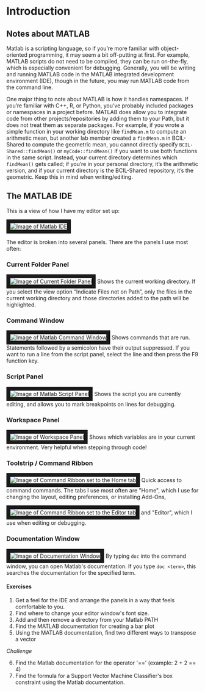 # Introduction

## Notes about MATLAB
Matlab is a scripting language, so if you’re more familiar with object-oriented programming, it may seem a bit off-putting at first. 
For example, MATLAB scripts do not need to be compiled, they can be run on-the-fly, which is especially convenient for debugging. 
Generally, you will be writing and running MATLAB code in the MATLAB integrated development environment (IDE), though in the future, you may run MATLAB code from the command line. 

One major thing to note about MATLAB is how it handles namespaces. 
If you’re familiar with C++, R, or Python, you’ve probably included packages or namespaces in a project before. 
MATLAB does allow you to integrate code from other projects/repositories by adding them to your Path, but it does not treat them as separate packages. 
For example, if you wrote a simple function in your working directory like `findMean.m` to compute an arithmetic mean, but another lab member created a `findMean.m` in BCIL-Shared to compute the geometric mean, you cannot directly specify `BCIL-Shared::findMean()` or `myCode::findMean()` if you want to use both functions in the same script. 
Instead, your current directory determines which `findMean()` gets called; if you’re in your personal directory, it’s the arithmetic version, and if your current directory is the BCIL-Shared repository, it’s the geometric. 
Keep this in mind when writing/editing.

## The MATLAB IDE
This is a view of how I have my editor set up:

<img src="https://github.com/olialgeUMICH/matlabHelp/blob/main/introduction/ide1.png" 
alt="Image of Matlab IDE" border="10" />

The editor is broken into several panels. There are the panels I use most often:

### Current Folder Panel
<img src="https://github.com/olialgeUMICH/matlabHelp/blob/main/introduction/ide2.png" 
alt="Image of Current Folder Panel" border="10" />
Shows the current working directory. 
If you select the view option “Indicate Files not on Path”, only the files in the current working directory and those directories added to the path will be highlighted.

### Command Window
<img src="https://github.com/olialgeUMICH/matlabHelp/blob/main/introduction/ide3.png" 
alt="Image of Matlab Command Window" border="10" />
Shows commands that are run.
Statements followed by a semicolon have their output suppressed.
If you want to run a line from the script panel, select the line and then press the F9 function key.

### Script Panel
<img src="https://github.com/olialgeUMICH/matlabHelp/blob/main/introduction/ide4.png" 
alt="Image of Matlab Script Panel" border="10" />
Shows the script you are currently editing, and allows you to mark breakpoints on lines for debugging.

### Workspace Panel
<img src="https://github.com/olialgeUMICH/matlabHelp/blob/main/introduction/ide5.png" 
alt="Image of Workspace Panel" border="10" />
Shows which variables are in your current environment.
Very helpful when stepping through code!

### Toolstrip / Command Ribbon
<img src="https://github.com/olialgeUMICH/matlabHelp/blob/main/introduction/ide6.png" 
alt="Image of Command Ribbon set to the Home tab" border="10" />
Quick access to command commands. The tabs I use most often are "Home", which I use for changing the layout, editing preferences, or installing Add-Ons, 

<img src="https://github.com/olialgeUMICH/matlabHelp/blob/main/introduction/ide7.png" 
alt="Image of Command Ribbon set to the Editor tab" border="10" />
and "Editor", which I use when editing or debugging.

### Documentation Window
<img src="https://github.com/olialgeUMICH/matlabHelp/blob/main/introduction/ide8.png" 
alt="Image of Documentation Window" border="10" />
By typing `doc` into the command window, you can open Matlab's documentation.
If you type `doc <term>`, this searches the documentation for the specified term.

#### Exercises
1. Get a feel for the IDE and arrange the panels in a way that feels comfortable to you.
2. Find where to change your editor window's font size.
3. Add and then remove a directory from your Matlab PATH
4. Find the MATLAB documentation for creating a bar plot
5. Using the MATLAB documentation, find two different ways to transpose a vector

*Challenge*

6. Find the Matlab documentation for the operator '==' (example: 2 + 2 == 4) 
7. Find the formula for a Support Vector Machine Classifier's box constraint using the Matlab documentation.

